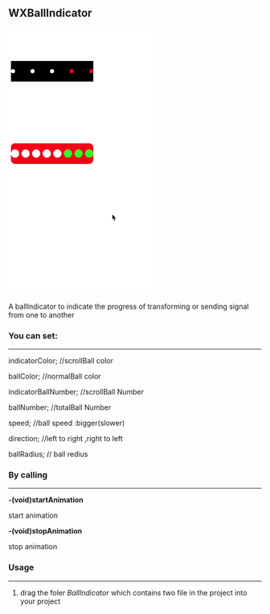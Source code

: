 ## 	WXBallIndicator

![image](https://github.com/supergithuber/WXBallIndicator/blob/master/demo.gif)

A ballIndicator to indicate the progress of transforming or sending signal from one to another

### **You can set:**

***

indicatorColor;    //scrollBall color

ballColor;         //normalBall color

indicatorBallNumber;     //scrollBall Number

ballNumber;              //totalBall Number

speed;                //ball speed :bigger(slower)

direction;        //left to right ,right to left

ballRadius;        // ball redius

### **By calling**

*****


**-(void)startAnimation**  

start animation
 
 
**-(void)stopAnimation**

stop animation

### **Usage**

*****


1. drag the foler *BallIndicator* which contains two file in the project into your project